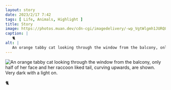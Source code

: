 ```yaml
---
layout: story
date: 2023/2/17 7:42
tags: [ Life, Animals, Highlight ]
title: Story
image: https://photos.muan.dev/cdn-cgi/imagedelivery/-wp_VgtWlgmh1JURQ8t1mg/31897200-946b-4f14-4232-c3cd6b334f00/public
caption: |
   🐈
alt: |
   An orange tabby cat looking through the window from the balcony, only half of her face and her raccoon liked tail, curving upwards, are shown. Very dark with a light on.
---
```


![An orange tabby cat looking through the window from the balcony, only half of her face and her raccoon liked tail, curving upwards, are shown. Very dark with a light on.](https://photos.muan.dev/cdn-cgi/imagedelivery/-wp_VgtWlgmh1JURQ8t1mg/31897200-946b-4f14-4232-c3cd6b334f00/public)

🐈
